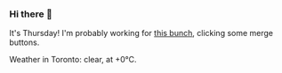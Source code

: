 ### Hi there :wave:

It's Thursday! I'm probably working for [this bunch](https://github.com/kohofinancial), clicking some merge buttons.

Weather in Toronto: clear, at +0°C.
